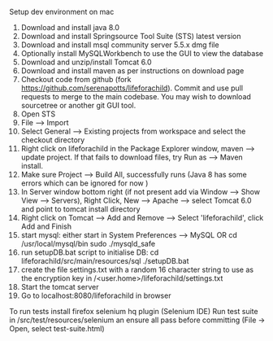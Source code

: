 Setup dev environment on mac

1. Download and install java 8.0
2. Download and install Springsource Tool Suite (STS) latest version
3. Download and install msql community server 5.5.x dmg file
4. Optionally install MySQLWorkbench to use the GUI to view the database
5. Download and unzip/install Tomcat 6.0
6. Download and install maven as per instructions on download page
7. Checkout code from github (fork https://github.com/serenapotts/lifeforachild). Commit and use pull requests to merge to the main codebase. You may wish to download sourcetree or another git GUI tool.
8. Open STS
9. File --> Import
10. Select General --> Existing projects from workspace and select the checkout directory
11. Right click on lifeforachild in the Package Explorer window, maven —> update project. If that fails to download files, try Run as --> Maven install.
12. Make sure Project --> Build All, successfully runs (Java 8 has some errors which can be ignored for now )
13. In Server window bottom right (if not present add via Window --> Show View --> Servers), Right Click, New —> Apache —> select Tomcat 6.0 and point to tomcat install directory
14. Right click on Tomcat --> Add and Remove --> Select 'lifeforachild', click Add and Finish
14. start mysql: 
either start in System Preferences --> MySQL OR 
cd /usr/local/mysql/bin
sudo ./mysqld_safe
15. run setupDB.bat script to initialise DB:
cd lifeforachild/src/main/resources/sql
./setupDB.bat
16. create the file settings.txt with a random 16 character string to use as the encryption key in /<user.home>/lifeforachild/settings.txt
17. Start the tomcat server
18. Go to localhost:8080/lifeforachild in browser

To run tests install firefox selenium hq plugin (Selenium IDE)
Run test suite in /src/test/resources/selenium an ensure all pass before committing (File -> Open, select test-suite.html)


